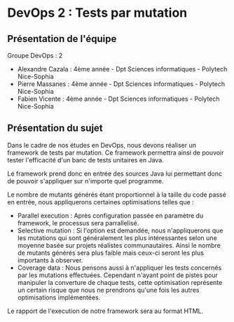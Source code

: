 # DevOps 2 : Tests par mutation
	
## Présentation de l'équipe

Groupe DevOps : 2

- Alexandre Cazala : 4ème année - Dpt Sciences informatiques - Polytech Nice-Sophia
- Pierre Massanes : 4ème année - Dpt Sciences informatiques - Polytech Nice-Sophia
- Fabien Vicente : 4ème année - Dpt Sciences informatiques - Polytech Nice-Sophia

## Présentation du sujet

Dans le cadre de nos études en DevOps, nous devons réaliser un framework de tests par mutation. 
Ce framework permettra ainsi de pouvoir tester l'efficacité d'un banc de tests unitaires en Java.

Le framework prend donc en entrée des sources Java lui permettant donc de pouvoir s'appliquer sur n'importe quel programme.

Le nombre de mutants générés étant proportionnel à la taille du code passé en entrée, nous appliquerons certaines optimisations telles que :
- Parallel execution : Après configuration passée en paramètre du framework, le processus sera parrallelisé. 
- Selective mutation : Si l'option est demandée, nous n'appliquerons que les mutations qui sont généralement les plus intéressantes selon une moyenne basée sur projets réalistes communautaires. 
Ainsi le nombre de mutants générés sera plus faible mais ceux-ci seront les plus importants à observer.
- Coverage data : Nous pensons aussi à n'appliquer les tests concernés par les mutations effectuées. Cependant n'ayant point de pistes pour manipuler la converture de chaque tests, cette optimisation représente un certain risque que nous ne prendrons qu'une fois les autres optimisations implémentées.

Le rapport de l'execution de notre framework sera au format HTML.


